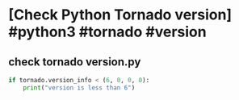 # [Check Python Tornado version] #python3 #tornado #version

## check tornado version.py

```python
if tornado.version_info < (6, 0, 0, 0):
    print("version is less than 6")
```

